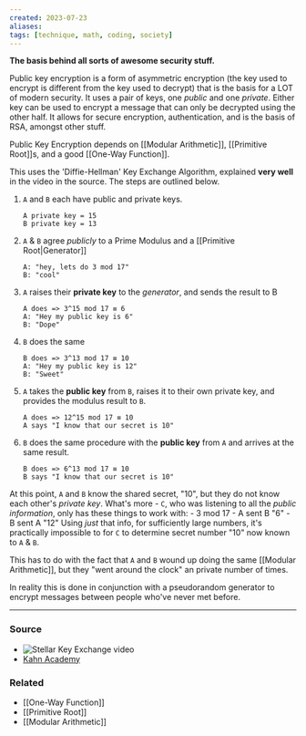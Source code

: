 ```yaml
---
created: 2023-07-23
aliases: 
tags: [technique, math, coding, society]
---
```

**The basis behind all sorts of awesome security stuff.**

Public key encryption is a form of asymmetric encryption (the key used to encrypt is different from the key used to decrypt) that is the basis for a LOT of modern security. It uses a pair of keys, one *public* and one *private*. Either key can be used to encrypt a message that can only be decrypted using the other half. It allows for secure encryption, authentication, and is the basis of RSA, amongst other stuff.

Public Key Encryption depends on [[Modular Arithmetic]], [[Primitive Root]]s, and a good [[One-Way Function]].

This uses the 'Diffie-Hellman' Key Exchange Algorithm, explained **very well** in the video in the source. The steps are outlined below.

1. `A` and `B` each have public and private keys.
	```
	A private key = 15
	B private key = 13
	```

2. `A` & `B` agree *publicly* to a Prime Modulus and a [[Primitive Root|Generator]]
	```
	A: "hey, lets do 3 mod 17"
	B: "cool"
	```

3. `A` raises their **private key** to the *generator*, and sends the result to B
	```
	A does => 3^15 mod 17 ≡ 6
	A: "Hey my public key is 6"
	B: "Dope"
	```

4. `B` does the same
	```
	B does => 3^13 mod 17 ≡ 10
	A: "Hey my public key is 12"
	B: "Sweet"
	```

5. `A` takes the **public key** from `B`, raises it to their own private key, and provides the modulus result to `B`. 
	```
	A does => 12^15 mod 17 ≡ 10
	A says "I know that our secret is 10"
	```

6. `B` does the same procedure with the **public key** from `A` and arrives at the same result. 
	```
	B does => 6^13 mod 17 ≡ 10
	B says "I know that our secret is 10"
	```

At this point, `A` and `B` know the shared secret, "10", but they do not know each other's *private key*. What's more - `C`, who was listening to all the *public information*, only has these things to work with:
	- 3 mod 17
	- A sent B "6"
	- B sent A "12"
Using *just* that info, for sufficiently large numbers, it's practically impossible to for `C` to determine secret number "10" now known to `A` & `B`. 

This has to do with the fact that `A` and `B` wound up doing the same [[Modular Arithmetic]], but they "went around the clock" an private number of times.

In reality this is done in conjunction with a pseudorandom generator to encrypt messages between people who've never met before.

****
### Source
- ![Stellar Key Exchange video](https://youtu.be/M-0qt6tdHzk)
- [Kahn Academy](https://www.khanacademy.org/computing/computer-science/cryptography/modern-crypt/v/diffie-hellman-key-exchange-part-1)

### Related
- [[One-Way Function]]
- [[Primitive Root]]
- [[Modular Arithmetic]]
 